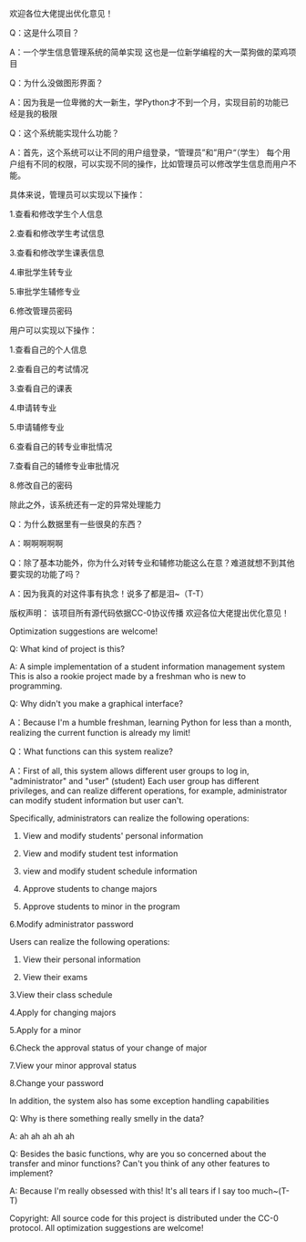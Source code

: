 欢迎各位大佬提出优化意见！

Q：这是什么项目？

A：一个学生信息管理系统的简单实现
这也是一位新学编程的大一菜狗做的菜鸡项目

Q：为什么没做图形界面？

A：因为我是一位卑微的大一新生，学Python才不到一个月，实现目前的功能已经是我的极限

Q：这个系统能实现什么功能？

A：首先，这个系统可以让不同的用户组登录，“管理员”和”用户“（学生）
每个用户组有不同的权限，可以实现不同的操作，比如管理员可以修改学生信息而用户不能。

具体来说，管理员可以实现以下操作：

1.查看和修改学生个人信息

2.查看和修改学生考试信息

3.查看和修改学生课表信息

4.审批学生转专业

5.审批学生辅修专业

6.修改管理员密码

用户可以实现以下操作：

1.查看自己的个人信息

2.查看自己的考试情况

3.查看自己的课表

4.申请转专业

5.申请辅修专业

6.查看自己的转专业审批情况

7.查看自己的辅修专业审批情况

8.修改自己的密码

除此之外，该系统还有一定的异常处理能力

Q：为什么数据里有一些很臭的东西？

A：啊啊啊啊啊

Q：除了基本功能外，你为什么对转专业和辅修功能这么在意？难道就想不到其他要实现的功能了吗？

A：因为我真的对这件事有执念！说多了都是泪~（T-T）

版权声明：
该项目所有源代码依据CC-0协议传播
欢迎各位大佬提出优化意见！

Optimization suggestions are welcome!

Q: What kind of project is this?

A: A simple implementation of a student information management system This is also a rookie project made by a freshman who is new to programming.

Q: Why didn't you make a graphical interface?

A：Because I'm a humble freshman, learning Python for less than a month, realizing the current function is already my limit!

Q：What functions can this system realize?

A：First of all, this system allows different user groups to log in, "administrator" and "user" (student) Each user group has different privileges, and can realize different operations, for example, administrator can modify student information but user can't. 

Specifically, administrators can realize the following operations:

1. View and modify students' personal information

2. View and modify student test information

3. view and modify student schedule information

4. Approve students to change majors

5. Approve students to minor in the program

6.Modify administrator password

Users can realize the following operations:

1. View their personal information

2. View their exams

3.View their class schedule

4.Apply for changing majors

5.Apply for a minor

6.Check the approval status of your change of major

7.View your minor approval status

8.Change your password

In addition, the system also has some exception handling capabilities

Q: Why is there something really smelly in the data?

A: ah ah ah ah ah

Q: Besides the basic functions, why are you so concerned about the transfer and minor functions? Can't you think of any other features to implement?

A: Because I'm really obsessed with this! It's all tears if I say too much~(T-T)

Copyright: All source code for this project is distributed under the CC-0 protocol. All optimization suggestions are welcome!
